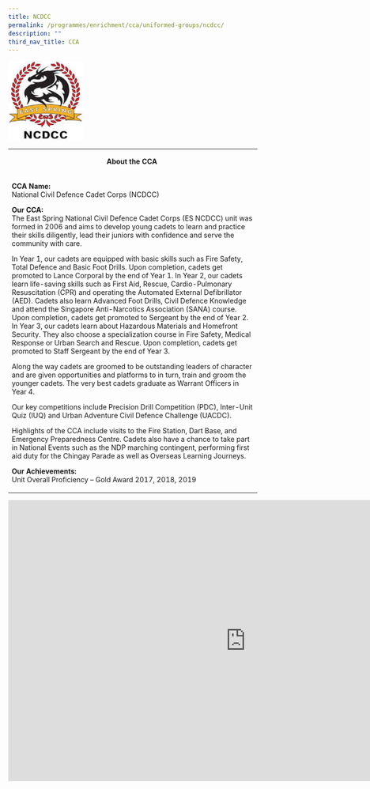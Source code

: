```yaml
---
title: NCDCC
permalink: /programmes/enrichment/cca/uniformed-groups/ncdcc/
description: ""
third_nav_title: CCA
---
```

<img style="width: 30%;" src="/images/ncdcc.png">
<table>
<tbody>
<tr>
<td width="590">
<p style="text-align: center;"><strong>About the CCA&nbsp;</strong></p>
</td>
</tr>
<tr>
<td width="590">
<p><strong>CCA Name: <br></strong>National Civil Defence Cadet Corps (NCDCC)</p>
<p><strong>Our CCA:<br></strong>The East Spring National Civil Defence Cadet Corps (ES NCDCC) unit was formed in 2006 and aims to develop young cadets to learn and practice their skills diligently, lead their juniors with confidence and serve the community with care.</p>
<p>In Year 1, our cadets are equipped with basic skills such as Fire Safety, Total Defence and Basic Foot Drills. Upon completion, cadets get promoted to Lance Corporal by the end of Year 1. In Year 2, our cadets learn life-saving skills such as First Aid, Rescue, Cardio-Pulmonary Resuscitation (CPR) and operating the Automated External Defibrillator (AED). Cadets also learn Advanced Foot Drills, Civil Defence Knowledge and attend the Singapore Anti-Narcotics Association (SANA) course. Upon completion, cadets get promoted to Sergeant by the end of Year 2. In Year 3, our cadets learn about Hazardous Materials and Homefront Security. They also choose a specialization course in Fire Safety, Medical Response or Urban Search and Rescue. Upon completion, cadets get promoted to Staff Sergeant by the end of Year 3.</p>
<p>Along the way cadets are groomed to be outstanding leaders of character and are given opportunities and platforms to in turn, train and groom the younger cadets. The very best cadets graduate as Warrant Officers in Year 4.</p>
<p>Our key competitions include Precision Drill Competition (PDC), Inter-Unit Quiz (IUQ) and Urban Adventure Civil Defence Challenge (UACDC).</p>
<p>Highlights of the CCA include visits to the Fire Station, Dart Base, and Emergency Preparedness Centre. Cadets also have a chance to take part in National Events such as the NDP marching contingent, performing first aid duty for the Chingay Parade as well as Overseas Learning Journeys.</p>
<p><strong>Our Achievements:<br></strong>Unit Overall Proficiency – Gold Award 2017, 2018, 2019</p>
</td>
</tr>
</tbody>
</table>
<iframe src="https://docs.google.com/presentation/d/e/2PACX-1vQRIHO1FZgMSv5YcBxJcm2NaYivTomIKuwuH0FDGyPm1QGroUnxBBq7bO4iGETX-TrVmLiE5cs-bJEe/embed?start=false&amp;loop=false&amp;delayms=10000" frameborder="0" width="960" height="569" allowfullscreen="true"></iframe>